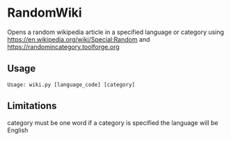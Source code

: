 # RandomWiki
Opens a random wikipedia article in a specified language or category using https://en.wikipedia.org/wiki/Special:Random and https://randomincategory.toolforge.org

## Usage

    Usage: wiki.py [language_code] [category]

## Limitations

category must be one word 
if a category is specified the language will be English 
